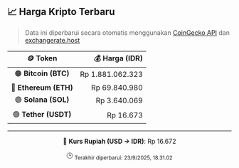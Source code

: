 

<!-- HARGA_KRIPTO -->
## 📈 Harga Kripto Terbaru

> Data ini diperbarui secara otomatis menggunakan [CoinGecko API](https://www.coingecko.com/) dan [exchangerate.host](https://exchangerate.host/)

<div align="center">

| 🪙 Token | 💰 Harga (IDR) |
|:------:|---------------:|
| 🟠 **Bitcoin (BTC)**   | Rp 1.881.062.323 |
| 🔵 **Ethereum (ETH)**  | Rp 69.840.980 |
| 🟣 **Solana (SOL)**    | Rp 3.640.069 |
| 🟢 **Tether (USDT)**   | Rp 16.673 |

---

💱 **Kurs Rupiah (USD → IDR)**: Rp 16.672

🕒 <sub>Terakhir diperbarui: 23/9/2025, 18.31.02</sub>

</div>
<!-- /HARGA_KRIPTO -->